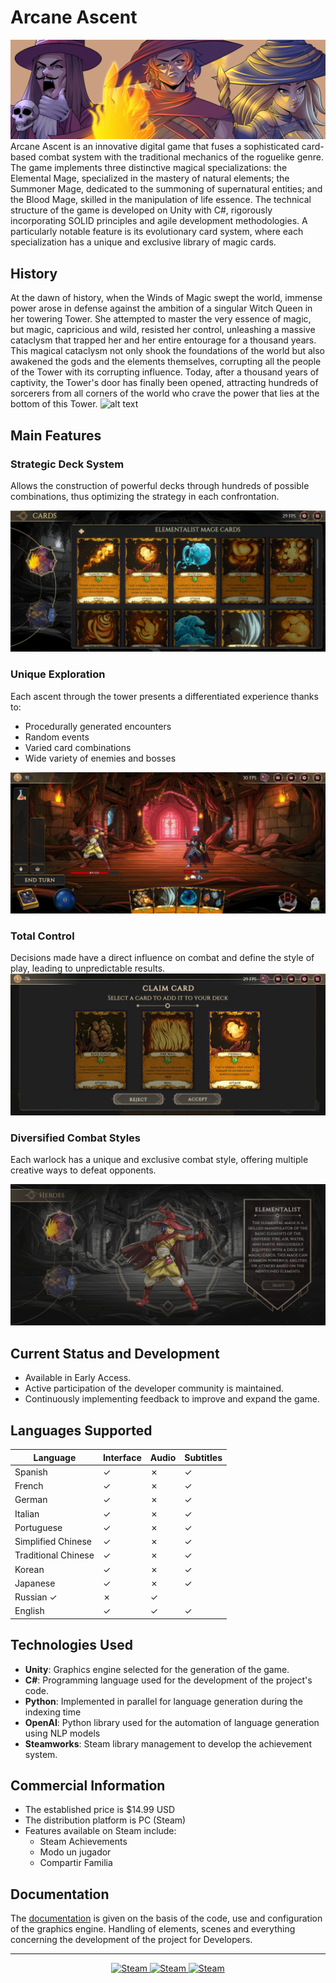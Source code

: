 # Arcane Ascent

![alt text](./Doc/Images/Portada.png)
Arcane Ascent is an innovative digital game that fuses a sophisticated card-based combat system with the traditional mechanics of the roguelike genre. The game implements three distinctive magical specializations: the Elemental Mage, specialized in the mastery of natural elements; the Summoner Mage, dedicated to the summoning of supernatural entities; and the Blood Mage, skilled in the manipulation of life essence. The technical structure of the game is developed on Unity with C#, rigorously incorporating SOLID principles and agile development methodologies. A particularly notable feature is its evolutionary card system, where each specialization has a unique and exclusive library of magic cards.

## History

At the dawn of history, when the Winds of Magic swept the world, immense power arose in defense against the ambition of a singular Witch Queen in her towering Tower. She attempted to master the very essence of magic, but magic, capricious and wild, resisted her control, unleashing a massive cataclysm that trapped her and her entire entourage for a thousand years. This magical cataclysm not only shook the foundations of the world but also awakened the gods and the elements themselves, corrupting all the people of the Tower with its corrupting influence. Today, after a thousand years of captivity, the Tower's door has finally been opened, attracting hundreds of sorcerers from all corners of the world who crave the power that lies at the bottom of this Tower.
![alt text](./Doc/Images/Trailer.gif)

## Main Features

### Strategic Deck System

Allows the construction of powerful decks through hundreds of possible combinations, thus optimizing the strategy in each confrontation.

![alt text](./Doc/Images/collection.jpg)

### Unique Exploration

Each ascent through the tower presents a differentiated experience thanks to:

* Procedurally generated encounters
* Random events
* Varied card combinations
* Wide variety of enemies and bosses

![alt text](./Doc/Images/combat.jpg)

### Total Control

Decisions made have a direct influence on combat and define the style of play, leading to unpredictable results.
![alt text](./Doc/Images/claimCard.jpg)

### Diversified Combat Styles

 Each warlock has a unique and exclusive combat style, offering multiple creative ways to defeat opponents.

![alt text](./Doc/Images/heroSelection.jpg)

## Current Status and Development

* Available in Early Access.
* Active participation of the developer community is maintained.
* Continuously implementing feedback to improve and expand the game.

## Languages Supported

| Language | Interface | Audio | Subtitles |
|---------------|----------|-------|------------|
| Spanish | ✓ | ✗ | ✓ |
| French | ✓ | ✗ | ✓ |
| German | ✓ | ✗ | ✓ |
| Italian | ✓ | ✗ | ✓ | 
| Portuguese | ✓ | ✗ | ✓ |
| Simplified Chinese| ✓ | ✗ | ✓ |
| Traditional Chinese| ✓ | ✗ | ✓ |
| Korean | ✓ | ✗ | ✓ |
| Japanese | ✓ | ✗ | ✓ |
| Russian ✓ | ✗ | ✓ |
| English | ✓ | ✓ | ✓ |

## Technologies Used

* **Unity**: Graphics engine selected for the generation of the game.
* **C#**: Programming language used for the development of the project's code.
* **Python**: Implemented in parallel for language generation during the indexing time
* **OpenAI**: Python library used for the automation of language generation using NLP models
* **Steamworks**: Steam library management to develop the achievement system.

## Commercial Information

* The established price is $14.99 USD
* The distribution platform is PC (Steam)
* Features available on Steam include:
  * Steam Achievements
  * Modo un jugador
  * Compartir Familia

## Documentation

The [documentation](./Doc/Wiki.md) is given on the basis of the code, use and configuration of the graphics engine. Handling of elements, scenes and everything concerning the development of the project for Developers.

------
<div align=center>
<a href="https://store.steampowered.com/app/3205630/Arcane_Ascent/" target="_blank">
<img alt="Steam" src="https://img.shields.io/static/v1?style=for-the-badge&message=steam&color=00adee&logo=Steam&logoColor=FFFFFF&label=" height = 40/>
</a>
<a href="https://github.com/rb58853" target="_blank">
<img alt="Steam" src="https://img.shields.io/static/v1?style=for-the-badge&message=developer&color=24292e&logo=github&logoColor=FFFFFF&label=" height = 40/>
</a>
<a href="https://github.com/rb58853/Arcane-Ascent/raw/refs/heads/main/Doc/Images/Trailer.mp4" target="_blank">
<img alt="Steam" src="https://img.shields.io/static/v1?style=for-the-badge&message=Trailer&color=991234&logo=V&logoColor=FFFFFF&label=" height = 40/>
</a>
</div>
